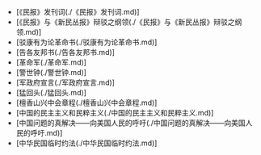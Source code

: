 - [《民报》发刊词(./《民报》发刊词.md)]
- [《民报》与《新民丛报》辩驳之纲领(./《民报》与《新民丛报》辩驳之纲领.md)]
- [驳康有为论革命书(./驳康有为论革命书.md)]
- [告各友邦书(./告各友邦书.md)]
- [革命军(./革命军.md)]
- [警世钟(./警世钟.md)]
- [军政府宣言(./军政府宣言.md)]
- [猛回头(./猛回头.md)]
- [檀香山兴中会章程(./檀香山兴中会章程.md)]
- [中国的民主主义和民粹主义(./中国的民主主义和民粹主义.md)]
- [中国问题的真解决——向美国人民的呼吁(./中国问题的真解决——向美国人民的呼吁.md)]
- [中华民国临时约法(./中华民国临时约法.md)]
